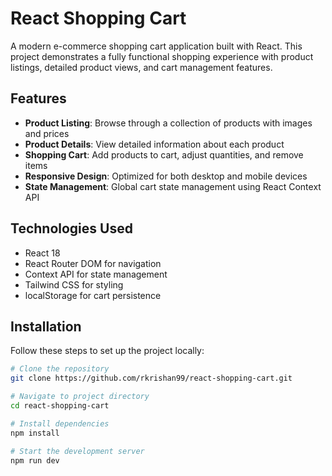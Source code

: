 # React Shopping Cart

A modern e-commerce shopping cart application built with React. This project demonstrates a fully functional shopping experience with product listings, detailed product views, and cart management features.

## Features

- **Product Listing**: Browse through a collection of products with images and prices
- **Product Details**: View detailed information about each product
- **Shopping Cart**: Add products to cart, adjust quantities, and remove items
- **Responsive Design**: Optimized for both desktop and mobile devices
- **State Management**: Global cart state management using React Context API

## Technologies Used

- React 18
- React Router DOM for navigation
- Context API for state management
- Tailwind CSS for styling
- localStorage for cart persistence

## Installation

Follow these steps to set up the project locally:

```bash
# Clone the repository
git clone https://github.com/rkrishan99/react-shopping-cart.git

# Navigate to project directory
cd react-shopping-cart

# Install dependencies
npm install

# Start the development server
npm run dev
